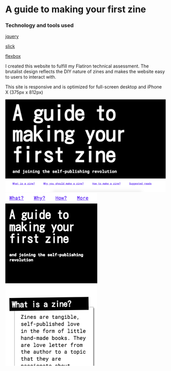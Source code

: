 # A guide to making your first zine

### Technology and tools used
[jquery](https://jquery.com/)

[slick](http://kenwheeler.github.io/slick/)

[flexbox](https://css-tricks.com/snippets/css/a-guide-to-flexbox/)

I created this website to fulfill my Flatiron technical assessment. The brutalist design reflects the DIY nature of zines and makes the website easy to users to interact with.

This site is responsive and is optimized for full-screen desktop and iPhone X (375px x 812px)

![desktop](desktop.png)
![mobile](mobile.png)
